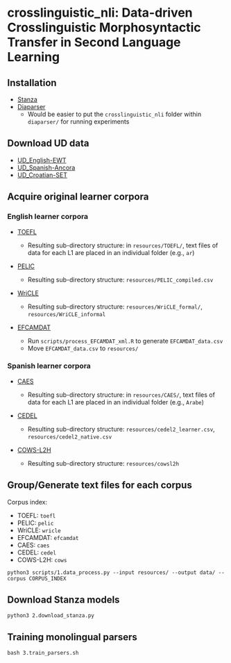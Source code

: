 # crosslinguistic_nli: Data-driven Crosslinguistic Morphosyntactic Transfer in Second Language Learning

## Installation
  - [Stanza](https://stanfordnlp.github.io/stanza/)
  - [Diaparser](https://github.com/Unipisa/diaparser)
    - Would be easier to put the ```crosslinguistic_nli``` folder within ```diaparser/``` for running experiments

## Download UD data
  - [UD_English-EWT](https://github.com/UniversalDependencies/UD_English-EWT)
  - [UD_Spanish-Ancora](https://github.com/UniversalDependencies/UD_Spanish-AnCora)
  - [UD_Croatian-SET](https://github.com/UniversalDependencies/UD_Croatian-SET)

## Acquire original learner corpora 

### English learner corpora

  - [TOEFL](https://www.ets.org/research/policy_research_reports/publications/report/2013/jrkv)
      - Resulting sub-directory structure: in ```resources/TOEFL/```, text files of data for each L1 are placed in an individual folder (e.g., ```ar```)
  
  - [PELIC](https://github.com/ELI-Data-Mining-Group/PELIC-dataset)
      - Resulting sub-directory structure: ```resources/PELIC_compiled.csv```
  
  - [WriCLE](http://wricle.learnercorpora.com/)
      - Resulting sub-directory structure: ```resources/WriCLE_formal/```, ```resources/WriCLE_informal```
  
  - [EFCAMDAT](https://philarion.mml.cam.ac.uk/resources/)
      - Run ```scripts/process_EFCAMDAT_xml.R``` to generate ```EFCAMDAT_data.csv```
      - Move ```EFCAMDAT_data.csv``` to ```resources/```
      
 ### Spanish learner corpora
 
  - [CAES](https://www.cervantes.es/lengua_y_ensenanza/informacion.htm)
      - Resulting sub-directory structure: in ```resources/CAES/```, text files of data for each L1 are placed in an individual folder (e.g., ```Arabe```)
  
  - [CEDEL](http://cedel2.learnercorpora.com/search)
      - Resulting sub-directory structure: ```resources/cedel2_learner.csv```, ```resources/cedel2_native.csv```
  
  - [COWS-L2H](https://github.com/ucdaviscl/cowsl2h)
      - Resulting sub-directory structure: ```resources/cowsl2h```

## Group/Generate text files for each corpus

Corpus index:
  - TOEFL: ```toefl```
  - PELIC: ```pelic```
  - WriCLE: ```wricle```
  - EFCAMDAT: ```efcamdat```
  - CAES: ```caes```
  - CEDEL: ```cedel```
  - COWS-L2H: ```cows```
  
```python3 scripts/1.data_process.py --input resources/ --output data/ --corpus CORPUS_INDEX```

## Download Stanza models

```python3 2.download_stanza.py```

## Training monolingual parsers

```bash 3.train_parsers.sh```


